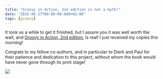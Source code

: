 ```yaml
---
title: "Groovy in Action, 2nd edition is not a myth!"
date: "2015-06-17T00:00:00.000+02:00"
tags: [groovy]
---
```


It took us a while to get it finished, but I assure you it was well worth the wait, and [Groovy in Action, 2nd edition](http://www.manning.com/koenig2/), is real! I just received my copies this morning!  

Congrats to my fellow co-authors, and in particular to Dierk and Paul for their patience and dedication to this project, without whom the book would have never gone through its print stage!  

![](/img/misc/2015-06-17+09.22.37.jpg)